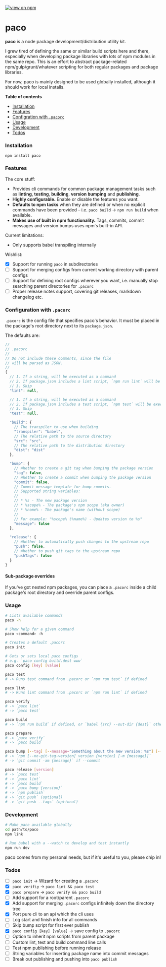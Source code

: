 [![view on npm](http://img.shields.io/npm/v/paco.svg)](https://www.npmjs.org/package/paco)

# paco

**paco** is a node package development/distribution utility kit.

I grew tired of defining the same or similar build scripts here and there, especially when developing package libraries with lots of npm modules in the same repo. This is an effort to abstract package-related npm/gulp/grunt/whatever scripting for both regular packages and package libraries.

For now, paco is mainly designed to be used globally installed, although it should work for local installs.

**Table of contents**

* [Installation](#installation)
* [Features](#features)
* [Configration with `.pacorc`](#pacorc)
* [Usage](#usage)
* [Development](#development)
* [Todos](#todos)

<a name="installation"></a>
### Installation

`npm install paco`

<a name="features"></a>
### Features

The core stuff:

* Provides cli commands for common package management tasks such as **linting**, **testing**, **building**, **version bumping** and **publishing**.
* **Highly configurable.** Enable or disable the features you want.
* **Defaults to npm tasks** when they are defined or when no explicit commands have been provided – i.e. `paco build` -> `npm run build` when available.
* **Makes use of built in npm functionality.** Tags, commits, commit messages and version bumps uses npm's built-in API.

Current limitations:

* Only supports babel transpiling internally

Wishlist:

* [x] Support for running `paco` in subdirectories
* [ ] Support for merging configs from current working directory with parent configs
* [ ] Support for defining root configs wherever you want, i.e. manually stop searching parent directories for `.pacorc`
* [ ] Proper release notes support, covering git releases, markdown changelog etc.

<a name="pacorc"></a>
### Configuration with `.pacorc`

`.pacorc` is the config file that specifies paco's behavior. It must be placed in the package's root directory next to its `package.json`.

The defaults are:

```js
//
// .pacorc
// - - - - - - - - - - - - - - - - - - - - - - - - -
// Do not include these comments, since the file
// will be parsed as JSON.
//
{
  // 1. If a string, will be executed as a command
  // 2. If package.json includes a lint script, `npm run lint` will be executed
  // 3. Skip
  "lint": null,

  // 1. If a string, will be executed as a command
  // 2. If package.json includes a test script, `npm test` will be executed
  // 3. Skip
  "test": null,

  "build": {
    // The transpiler to use when building
    "transpiler": "babel",
    // The relative path to the source directory
    "src": "src",
    // The relative path to the distribution directory
    "dist": "dist"
  },

  "bump": {
    // Whether to create a git tag when bumping the package version
    "tag": false,
    // Whether to create a commit when bumping the package version
    "commit": false,
    // Commit message template for bump commits.
    // Supported string variables:
    //
    // * %s - The new package version
    // * %scope% - The package's npm scope (aka owner)
    // * %name% - The package's name (without scope)
    //
    // For example: "%scope% (%name%) - Updates version to %s"
    "message": false
  },

  "release": {
    // Whether to automatically push changes to the upstream repo
    "push": false,
    // Whether to push git tags to the upstream repo
    "pushTags": false
  }
}
```

#### Sub-package overrides

If you've got nested npm packages, you can place a `.pacorc` inside a child package's root directory and override parent configs.

<a name="usage"></a>
### Usage

```bash
# Lists available commands
paco -h

# Show help for a given command
paco <command> -h

# Creates a default .pacorc
paco init

# Gets or sets local paco configs
# e.g. `paco config build.dest www`
paco config [key] [value]

paco test
# -> Runs test command from .pacorc or `npm run test` if defined

paco lint
# -> Runs lint command from .pacorc or `npm run lint` if defined

paco verify
# -> `paco lint`
# -> `paco test`

paco build
# -> `npm run build` if defined, or `babel {src} --out-dir {dest}` otherwise

paco prepare
# -> `paco verify`
# -> `paco build`

paco bump [--tag] [--message="Something about the new version: %s"] [--commit] [version]
# -> `npm [--no-git-tag-version] version {version} [-m {message}]`
# -> `git commit -am {message}` if --commit

paco release [version]
# -> `paco test`
# -> `paco lint`
# -> `paco build`
# -> `paco bump {version}`
# -> `npm publish`
# -> `git push` (optional)
# -> `git push --tags` (optional)
```

<a name="development"></a>
### Development

```bash
# Make paco available globally
cd path/to/paco
npm link

# Run babel with a --watch to develop and test instantly
npm run dev
```

paco comes from my personal needs, but if it's useful to you, please chip in!

<a name="todos"></a>
### Todos

* [ ] `paco init` -> Wizard for creating a `.pacorc`
* [x] `paco verifiy` -> `paco lint && paco test`
* [x] `paco prepare` -> `paco verify && paco build`
* [ ] Add support for a root/parent `.pacorc`
* [x] Add support for merging `.pacorc` configs infinitely down the directory tree
* [x] Port pure cli to an api which the cli uses
* [ ] Log start and finish info for all commands
* [ ] Skip bump script for first ever publish
* [x] `paco config [key] [value]` -> save config to `.pacorc`
* [ ] Option to inherit npm scripts from parent package
* [ ] Custom lint, test and build command line calls
* [ ] Test npm publishing before running release
* [ ] String variables for inserting package name into commit messages
* [ ] Break out publishing and pushing into `paco publish`
